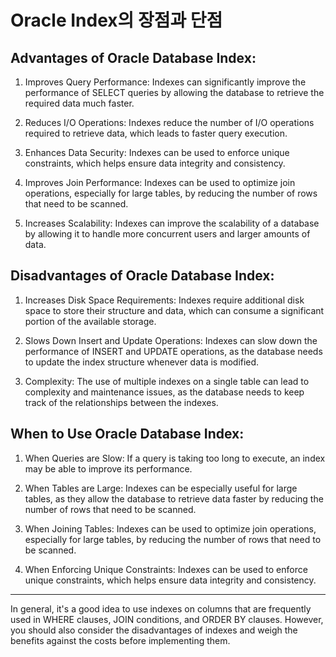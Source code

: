 # Oracle Index의 장점과 단점 
## Advantages of Oracle Database Index:

1) Improves Query Performance: Indexes can significantly improve the performance of SELECT queries by allowing the database to retrieve the required data much faster.

2) Reduces I/O Operations: Indexes reduce the number of I/O operations required to retrieve data, which leads to faster query execution.

3) Enhances Data Security: Indexes can be used to enforce unique constraints, which helps ensure data integrity and consistency.

4) Improves Join Performance: Indexes can be used to optimize join operations, especially for large tables, by reducing the number of rows that need to be scanned.

5) Increases Scalability: Indexes can improve the scalability of a database by allowing it to handle more concurrent users and larger amounts of data.

##  Disadvantages of Oracle Database Index:

1) Increases Disk Space Requirements: Indexes require additional disk space to store their structure and data, which can consume a significant portion of the available storage.

2) Slows Down Insert and Update Operations: Indexes can slow down the performance of INSERT and UPDATE operations, as the database needs to update the index structure whenever data is modified.

3) Complexity: The use of multiple indexes on a single table can lead to complexity and maintenance issues, as the database needs to keep track of the relationships between the indexes.

## When to Use Oracle Database Index:

1) When Queries are Slow: If a query is taking too long to execute, an index may be able to improve its performance.

2) When Tables are Large: Indexes can be especially useful for large tables, as they allow the database to retrieve data faster by reducing the number of rows that need to be scanned.

3) When Joining Tables: Indexes can be used to optimize join operations, especially for large tables, by reducing the number of rows that need to be scanned.

4) When Enforcing Unique Constraints: Indexes can be used to enforce unique constraints, which helps ensure data integrity and consistency.

<hr>

In general, it's a good idea to use indexes on columns that are frequently used in WHERE clauses, JOIN conditions, and ORDER BY clauses. However, you should also consider the disadvantages of indexes and weigh the benefits against the costs before implementing them.

